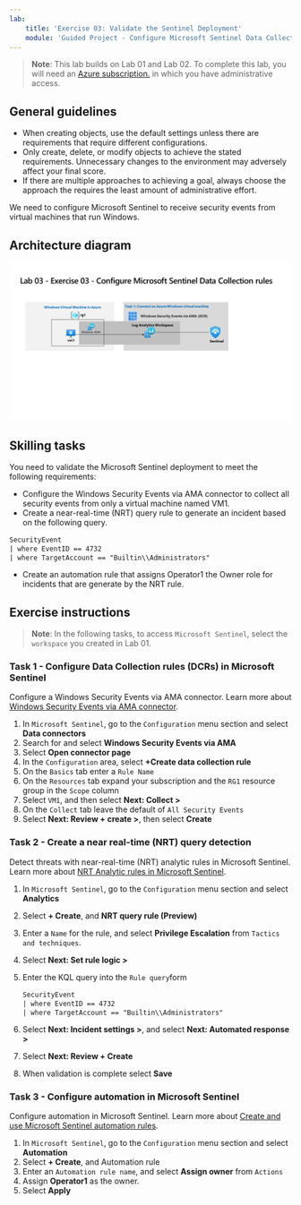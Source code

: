 ```yaml
---
lab:
    title: 'Exercise 03: Validate the Sentinel Deployment'
    module: 'Guided Project - Configure Microsoft Sentinel Data Collection rules, NRT Analytic rule and Automation'
---
```


>**Note**: This lab builds on Lab 01 and Lab 02. To complete this lab, you will need an [Azure subscription.](https://azure.microsoft.com/free/?azure-portal=true) in which you have administrative access.

## General guidelines

- When creating objects, use the default settings unless there are requirements that require different configurations.
- Only create, delete, or modify objects to achieve the stated requirements. Unnecessary changes to the environment may adversely affect your final score.
- If there are multiple approaches to achieving a goal, always choose the approach the requires the least amount of administrative effort.

We need to configure Microsoft Sentinel to receive security events from virtual machines that run Windows.

## Architecture diagram

![Diagram of Windows Security Events via AMA using DCR](../Media/apl-5001-lab-diagrams-lab03.png)

## Skilling tasks

You need to validate the Microsoft Sentinel deployment to meet the following requirements:

- Configure the Windows Security Events via AMA connector to collect all security events from only a virtual machine named VM1.
- Create a near-real-time (NRT) query rule to generate an incident based on the following query.

```KQL
SecurityEvent 
| where EventID == 4732
| where TargetAccount == "Builtin\\Administrators"
```

- Create an automation rule that assigns Operator1 the Owner role for incidents that are generate by the NRT rule.

## Exercise instructions

>**Note**: In the following tasks, to access `Microsoft Sentinel`, select the `workspace` you created in Lab 01.

### Task 1 - Configure Data Collection rules (DCRs) in Microsoft Sentinel

Configure a Windows Security Events via AMA connector. Learn more about [Windows Security Events via AMA connector](https://learn.microsoft.com/azure/sentinel/data-connectors/windows-security-events-via-ama).

 1. In `Microsoft Sentinel`, go to the `Configuration` menu section and select **Data connectors**
 1. Search for and select **Windows Security Events via AMA**
 1. Select **Open connector page**
 1. In the `Configuration` area, select **+Create data collection rule**
 1. On the `Basics` tab enter a `Rule Name`
 1. On the `Resources` tab expand your subscription and the `RG1` resource group in the `Scope` column
 1. Select `VM1`, and then select **Next: Collect >**
 1. On the `Collect` tab leave the default of `All Security Events`
 1. Select **Next: Review + create >**, then select **Create**

### Task 2 - Create a near real-time (NRT) query detection

Detect threats with near-real-time (NRT) analytic rules in Microsoft Sentinel. Learn more about [NRT Analytic rules in Microsoft Sentinel](https://learn.microsoft.com/azure/sentinel/near-real-time-rules).

 1. In `Microsoft Sentinel`, go to the `Configuration` menu section and select **Analytics**
 1. Select **+ Create**, and **NRT query rule (Preview)**
 1. Enter a `Name` for the rule, and select **Privilege Escalation** from `Tactics and techniques`.
 1. Select **Next: Set rule logic >**
 1. Enter the KQL query into the `Rule query`form

    ```KQL
    SecurityEvent 
    | where EventID == 4732
    | where TargetAccount == "Builtin\\Administrators"
    ```

 1. Select **Next: Incident settings >**, and select **Next: Automated response >**
 1. Select **Next: Review + Create**
 1. When validation is complete select **Save**

### Task 3 - Configure automation in Microsoft Sentinel 

Configure automation in Microsoft Sentinel. Learn more about [Create and use Microsoft Sentinel automation rules](https://learn.microsoft.com/azure/sentinel/create-manage-use-automation-rules).

 1. In `Microsoft Sentinel`, go to the `Configuration` menu section and select **Automation**
 1. Select **+ Create**, and Automation rule
 1. Enter an `Automation rule name`, and select **Assign owner** from `Actions`
 1. Assign **Operator1** as the owner.
 1. Select **Apply**
